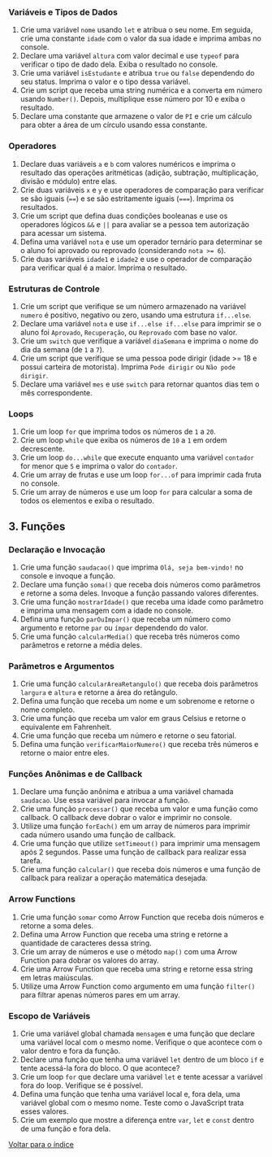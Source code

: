 ### Variáveis e Tipos de Dados
1. Crie uma variável `nome` usando `let` e atribua o seu nome. Em seguida, crie uma constante `idade` com o valor da sua idade e imprima ambas no console.
2. Declare uma variável `altura` com valor decimal e use `typeof` para verificar o tipo de dado dela. Exiba o resultado no console.
3. Crie uma variável `isEstudante` e atribua `true` ou `false` dependendo do seu status. Imprima o valor e o tipo dessa variável.
4. Crie um script que receba uma string numérica e a converta em número usando `Number()`. Depois, multiplique esse número por 10 e exiba o resultado.
5. Declare uma constante que armazene o valor de `PI` e crie um cálculo para obter a área de um círculo usando essa constante.
### Operadores
1. Declare duas variáveis `a` e `b` com valores numéricos e imprima o resultado das operações aritméticas (adição, subtração, multiplicação, divisão e módulo) entre elas.
2. Crie duas variáveis `x` e `y` e use operadores de comparação para verificar se são iguais (`==`) e se são estritamente iguais (`===`). Imprima os resultados.
3. Crie um script que defina duas condições booleanas e use os operadores lógicos `&&` e `||` para avaliar se a pessoa tem autorização para acessar um sistema.
4. Defina uma variável `nota` e use um operador ternário para determinar se o aluno foi aprovado ou reprovado (considerando `nota >= 6`).
5. Crie duas variáveis `idade1` e `idade2` e use o operador de comparação para verificar qual é a maior. Imprima o resultado.

### Estruturas de Controle
1. Crie um script que verifique se um número armazenado na variável `numero` é positivo, negativo ou zero, usando uma estrutura `if...else`.
2. Declare uma variável `nota` e use `if...else if...else` para imprimir se o aluno foi `Aprovado`, `Recuperação`, ou `Reprovado` com base no valor.
3. Crie um `switch` que verifique a variável `diaSemana` e imprima o nome do dia da semana (de `1` a `7`).
4. Crie um script que verifique se uma pessoa pode dirigir (idade >= 18 e possui carteira de motorista). Imprima `Pode dirigir` ou `Não pode dirigir`.
5. Declare uma variável `mes` e use `switch` para retornar quantos dias tem o mês correspondente.

### Loops
1. Crie um loop `for` que imprima todos os números de `1` a `20`.
2. Crie um loop `while` que exiba os números de `10` a `1` em ordem decrescente.
3. Crie um loop `do...while` que execute enquanto uma variável `contador` for menor que `5` e imprima o valor do `contador`.
4. Crie um array de frutas e use um loop `for...of` para imprimir cada fruta no console.
5. Crie um array de números e use um loop `for` para calcular a soma de todos os elementos e exiba o resultado.

## 3. Funções

### Declaração e Invocação
1. Crie uma função `saudacao()` que imprima `Olá, seja bem-vindo!` no console e invoque a função.
2. Declare uma função `soma()` que receba dois números como parâmetros e retorne a soma deles. Invoque a função passando valores diferentes.
3. Crie uma função `mostrarIdade()` que receba uma idade como parâmetro e imprima uma mensagem com a idade no console.
4. Defina uma função `parOuImpar()` que receba um número como argumento e retorne `par` ou `ímpar` dependendo do valor.
5. Crie uma função `calcularMedia()` que receba três números como parâmetros e retorne a média deles.

### Parâmetros e Argumentos
1. Crie uma função `calcularAreaRetangulo()` que receba dois parâmetros `largura` e `altura` e retorne a área do retângulo.
2. Defina uma função que receba um nome e um sobrenome e retorne o nome completo.
3. Crie uma função que receba um valor em graus Celsius e retorne o equivalente em Fahrenheit.
4. Crie uma função que receba um número e retorne o seu fatorial.
5. Defina uma função `verificarMaiorNumero()` que receba três números e retorne o maior entre eles.

### Funções Anônimas e de Callback
1. Declare uma função anônima e atribua a uma variável chamada `saudacao`. Use essa variável para invocar a função.
2. Crie uma função `processar()` que receba um valor e uma função como callback. O callback deve dobrar o valor e imprimir no console.
3. Utilize uma função `forEach()` em um array de números para imprimir cada número usando uma função de callback.
4. Crie uma função que utilize `setTimeout()` para imprimir uma mensagem após 2 segundos. Passe uma função de callback para realizar essa tarefa.
5. Crie uma função `calcular()` que receba dois números e uma função de callback para realizar a operação matemática desejada.

### Arrow Functions
1. Crie uma função `somar` como Arrow Function que receba dois números e retorne a soma deles.
2. Defina uma Arrow Function que receba uma string e retorne a quantidade de caracteres dessa string.
3. Crie um array de números e use o método `map()` com uma Arrow Function para dobrar os valores do array.
4. Crie uma Arrow Function que receba uma string e retorne essa string em letras maiúsculas.
5. Utilize uma Arrow Function como argumento em uma função `filter()` para filtrar apenas números pares em um array.

### Escopo de Variáveis
1. Crie uma variável global chamada `mensagem` e uma função que declare uma variável local com o mesmo nome. Verifique o que acontece com o valor dentro e fora da função.
2. Declare uma função que tenha uma variável `let` dentro de um bloco `if` e tente acessá-la fora do bloco. O que acontece?
3. Crie um loop `for` que declare uma variável `let` e tente acessar a variável fora do loop. Verifique se é possível.
4. Defina uma função que tenha uma variável local e, fora dela, uma variável global com o mesmo nome. Teste como o JavaScript trata esses valores.
5. Crie um exemplo que mostre a diferença entre `var`, `let` e `const` dentro de uma função e fora dela.

[Voltar para o índice](#índice)
